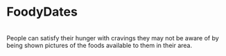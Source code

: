 <h1>FoodyDates</h1>
<br>
People can satisfy their hunger with cravings they may not be aware of by being shown pictures of the foods available to them in their area.
<br>
